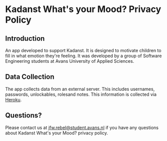 
# Kadanst What's your Mood? Privacy Policy

## Introduction

An app developed to support Kadanst. It is designed to motivate children to fill in what emotion they're feeling.
It was developed by a group of Software Engineering students at Avans University of Applied Sciences.
  
## Data Collection

The app collects data from an external server. This includes usernames, passwords, unlockables, rolesand notes.
This information is collected via <a href="https://kadanst-backend.herokuapp.com/">Heroku</a>.
  
## Questions?
Please contact us at jfw.rebel@student.avans.nl if you have any questions about Kadanst What's your Mood? privacy policy.

